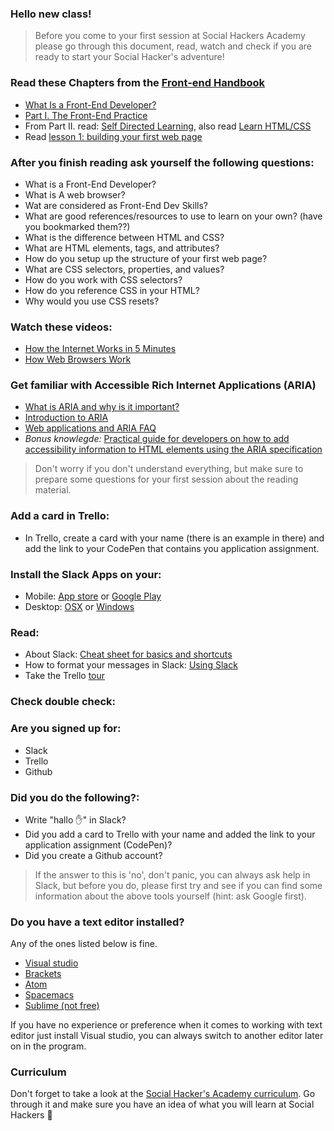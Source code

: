### Hello new class!

>Before you come to your first session at Social Hackers Academy please go through this document, read, watch and check if you are ready to start your Social Hacker's adventure!

### Read these Chapters from the [Front-end Handbook](https://www.frontendhandbook.com)
 * [What Is a Front-End Developer?](https://frontendmasters.com/books/front-end-handbook/2017/what-is-a-FD.html)
 * [Part I. The Front-End Practice](https://frontendmasters.com/books/front-end-handbook/2017/practice.html)
 * From Part II. read: [Self Directed Learning](https://www.frontendhandbook.com/learning/self-direct-learning.html), also read [Learn HTML/CSS](https://frontendmasters.com/books/front-end-handbook/2017/learning/html-css.html)
 * Read [lesson 1: building your first web page](http://learn.shayhowe.com/html-css/building-your-first-web-page/)

### After you finish reading ask yourself the following questions:
 * What is a Front-End Developer?
 * What is A web browser?
 * Wat are considered as Front-End Dev Skills?
 * What are good references/resources to use to learn on your own? (have you bookmarked them??)
 * What is the difference between HTML and CSS?
 * What are HTML elements, tags, and attributes?
 * How do you setup up the structure of your first web page?
 * What are CSS selectors, properties, and values?
 * How do you work with CSS selectors?
 * How do you reference CSS in your HTML?
 * Why would you use CSS resets?

### Watch these videos:
 * <a href="https://www.youtube.com/watch?v=7_LPdttKXPc" target="_blank">How the Internet Works in 5 Minutes</a>
 * <a href="https://www.youtube.com/watch?v=WjDrMKZWCt0" target="_blank">How Web Browsers Work</a>

### Get familiar with Accessible Rich Internet Applications (ARIA)
 * [What is ARIA and why is it important?](https://www.youtube.com/watch?v=HtTyRajRuyY)
 * [Introduction to ARIA](https://www.youtube.com/watch?v=g9Qff0b-lHk&t=4s)
 * [Web applications and ARIA FAQ](https://developer.mozilla.org/en-US/docs/Web/Accessibility/ARIA/Web_applications_and_ARIA_FAQ)
 * _Bonus knowlegde:_ [Practical guide for developers on how to add accessibility information to HTML elements using the ARIA specification](https://w3c.github.io/using-aria/)

>Don't worry if you don't understand everything, but make sure to prepare some questions for your first session about the reading material.

### Add a card in Trello:
*  In Trello, create a card with your name (there is an example in there) and add the link to your CodePen that contains you application assignment.

### Install the Slack Apps on your:
- Mobile: [App store](https://itunes.apple.com/nl/app/slack/id803453959?mt=12) or [Google Play](https://play.google.com/store/apps/details?id=com.Slack&hl=nl)
- Desktop: [OSX](https://slack.com/downloads/osx) or [Windows](https://slack.com/downloads/windows)

### Read:
- About Slack: [Cheat sheet for basics and shortcuts](https://get.slack.help/hc/en-us/articles/217626358-Cheat-sheet-for-basics-and-shortcuts)
- How to format your messages in Slack: [Using Slack](https://get.slack.help/hc/en-us/articles/202288908-Format-your-messages)
- Take the Trello [tour](https://trello.com/tour)

### Check double check:

### Are you signed up for:

- Slack
- Trello
- Github

### Did you do the following?:

- Write "hallo :hand:" in Slack?
- Did you add a card to Trello with your name and added the link to your application assignment (CodePen)?
- Did you create a Github account?

>If the answer to this is 'no', don't panic, you can always ask help in Slack, but before you do, please first try and see if you can find some information about the above tools yourself (hint: ask Google first).

### Do you have a text editor installed?

Any of the ones listed below is fine.
- [Visual studio](https://code.visualstudio.com/)
- [Brackets](http://brackets.io)
- [Atom](https://atom.io/)
- [Spacemacs](http://spacemacs.org/)
- [Sublime (not free)](https://www.sublimetext.com/)

If you have no experience or preference when it comes to working with text editor just install Visual studio, you can always switch to another editor later on in the program.

### Curriculum
Don't forget to take a look at the [Social Hacker's Academy curriculum](https://github.com/SocialHackersAcademy/curriculum). Go through it and make sure you have an idea of what you will learn at Social Hackers :muscle:
